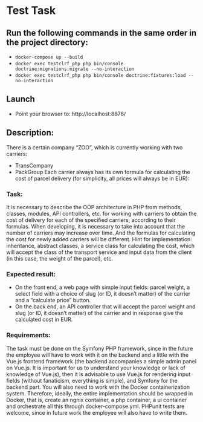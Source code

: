 # Test Task

## Run the following commands in the same order in the project directory:

* `docker-compose up --build`
* `docker exec testclrf_php php bin/console doctrine:migrations:migrate --no-interaction`
* `docker exec testclrf_php php bin/console doctrine:fixtures:load --no-interaction`

## Launch

* Point your browser to: http://localhost:8876/

## Description:
There is a certain company “ZOO”, which is currently working with two carriers:
* TransCompany
* PackGroup
Each carrier always has its own formula for calculating the cost of parcel delivery (for simplicity, all prices will always be in EUR):

### Task:
It is necessary to describe the OOP architecture in PHP from methods, classes, modules, API controllers, etc. for working with carriers to obtain the cost of delivery for each of the specified carriers, according to their formulas. When developing, it is necessary to take into account that the number of carriers may increase over time. And the formulas for calculating the cost for newly added carriers will be different. Hint for implementation: inheritance, abstract classes, a service class for calculating the cost, which will accept the class of the transport service and input data from the client (in this case, the weight of the parcel), etc.

### Expected result:

* On the front end, a web page with simple input fields: parcel weight, a select field with a choice of slug (or ID, it doesn’t matter) of the carrier and a “calculate price” button.
* On the back end, an API controller that will accept the parcel weight and slug (or ID, it doesn’t matter) of the carrier and in response give the calculated cost in EUR.

### Requirements:
The task must be done on the Symfony PHP framework, since in the future the employee will have to work with it on the backend and a little with the Vue.js frontend framework (the backend accompanies a simple admin panel on Vue.js. It is important for us to understand your knowledge or lack of knowledge of Vue.js), then it is advisable to use Vue.js for rendering input fields (without fanaticism, everything is simple), and Symfony for the backend part. You will also need to work with the Docker containerization system. Therefore, ideally, the entire implementation should be wrapped in Docker, that is, create an ngnix container, a php container, a ui container and orchestrate all this through docker-compose.yml. PHPunit tests are welcome, since in future work the employee will also have to write them.